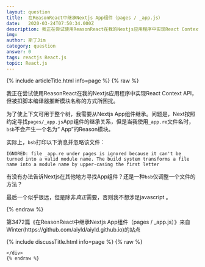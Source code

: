 ```yaml
---
layout: question
title:  在ReasonReact中继承Nextjs App组件（pages / _app.js）
date:   2020-03-24T07:50:34.000Z
description: 我正在尝试使用ReasonReact在我的Nextjs应用程序中实现React Context API，但被扣脚本编译器推断模块名称的方式所困扰。为了...
img: 
author: 斯丁Jim
category: question
answer: 0
tags: reactjs React.js
topic: React.js
---
```

<div class="article-root">
  <div class="article">
    {% include articleTitle.html info=page %}
    {% raw %}
    <div class="article-content"><p><font style="vertical-align: inherit;"><font style="vertical-align: inherit;">我正在尝试使用ReasonReact在我的Nextjs应用程序中实现React Context API，但被扣脚本编译器推断模块名称的方式所困扰。</font></font></p>

<p><font style="vertical-align: inherit;"><font style="vertical-align: inherit;">为了使上下文可用于整个树，我需要从Nextjs App组件继承。</font><font style="vertical-align: inherit;">问题是，Next按照约定寻找</font></font><code>pages/_app.js</code><font style="vertical-align: inherit;"><font style="vertical-align: inherit;">App组件的继承关系，但是当我使用</font></font><code>_app.re</code><font style="vertical-align: inherit;"><font style="vertical-align: inherit;">文件名时，</font></font><code>bsb</code><font style="vertical-align: inherit;"><font style="vertical-align: inherit;">不会产生一个名为“ App”的Reason模块。</font></font></p>

<p><font style="vertical-align: inherit;"><font style="vertical-align: inherit;">实际上，</font></font><code>bsb</code><font style="vertical-align: inherit;"><font style="vertical-align: inherit;">打印以下消息并忽略该文件：</font></font></p>

<p><code>IGNORED: file _app.re under pages is ignored because it can't be turned into a valid module name. The build system transforms a file name into a module name by upper-casing the first letter</code></p>

<p><font style="vertical-align: inherit;"><font style="vertical-align: inherit;">有没有办法告诉Nextjs在其他地方寻找App组件？</font><font style="vertical-align: inherit;">还是一种</font></font><code>bsb</code><font style="vertical-align: inherit;"><font style="vertical-align: inherit;">仅</font><font style="vertical-align: inherit;">调整</font><font style="vertical-align: inherit;">一个文件的方法？</font></font></p>

<p><font style="vertical-align: inherit;"><font style="vertical-align: inherit;">最后一个似乎很远，但是除非</font></font><em><font style="vertical-align: inherit;"><font style="vertical-align: inherit;">真正</font></font></em><font style="vertical-align: inherit;"><font style="vertical-align: inherit;">需要，</font><font style="vertical-align: inherit;">否则我不想涉足javascript </font><font style="vertical-align: inherit;">。</font></font></p></div>
    {% endraw %}
  </div>
  <p class="winter_mark">第3472篇《在ReasonReact中继承Nextjs App组件（pages / _app.js）》来自Winter(https://github.com/aiyld/aiyld.github.io)的站点</p>
  <div class="discuss-wrapper">
    {% include discussTitle.html info=page %}
    {% raw %}
    <div class="discuss-list">
    
    </div>
    {% endraw %}
  </div>
<div>
